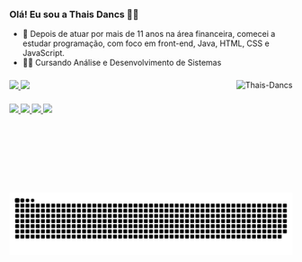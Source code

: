 
### Olá! Eu sou a Thais Dancs 👩‍🦰

- 👜 Depois de atuar por mais de 11 anos na área financeira, comecei a estudar programação, com foco em front-end, Java, HTML, CSS e JavaScript.
- 👩‍🎓 Cursando Análise e Desenvolvimento de Sistemas 

###

<div>
   <img align="right" img height= "200em" alt="Thais-Dancs" src="https://media.giphy.com/media/TWWynbz7qZQtNvju2k/giphy.gif?cid=790b7611a8715dbecf1b8bc10cbe70854899c6034d55c146&rid=giphy.gif&ct=g">
</div>
  
###

<div>
  <a href= "https://github.com/ThaisDancs">
  <img height= "180em" src= "https://github-readme-stats.vercel.app/api?username=thaisdancs&show_icons=true&theme=radical&include_all_commits=true&count_private=true"/>
  <img height= "180em" src= "https://github-readme-stats.vercel.app/api/top-langs/?username=ThaisDancs&layout=compact&langs_count=7&theme=radical"/>
</div>
  
  ###
  
 <div>
    <a href = "https://www.youtube.com/channel/UC1oWAdZoNK6o0zZVwdVxmHQ"  Alvo= "_blank"> <img  src = "https://img.shields.io/badge/YouTube-FF0000?style=for-the-badge&logo=youtube&logoColor=white"  target = " _blank"> </a>
    <a href = "https://www.instagram.com/thaisdancs/"  Alvo= "_blank"> <img  src = "https://img.shields.io/badge/Instagram-E4405F?style=for-the-badge&logo=instagram&logoColor=white" target = "_blank"> </a>
    <a href = "thais.dancs@outlook.com"> <img  src= "https://img.shields.io/badge/Microsoft_Outlook-0078D4?style=for-the-badge&logo=microsoft-outlook&logoColor=white" Alvo = "_blank"> </a>
    <a href = "https://www.linkedin.com/in/thais-carolina-dancs-front-end/" Alvo= "_blank"> <img src = "https://img.shields.io/badge/LinkedIn-0077B5?style=for-the-badge&logo=linkedin&logoColor=white" target = " _blank"> </a>  
 </div>
  
  ![Snake animation](https://github.com/ThaisDancs/ThaisDancs/blob/output/github-contribution-grid-snake.svg)
   
